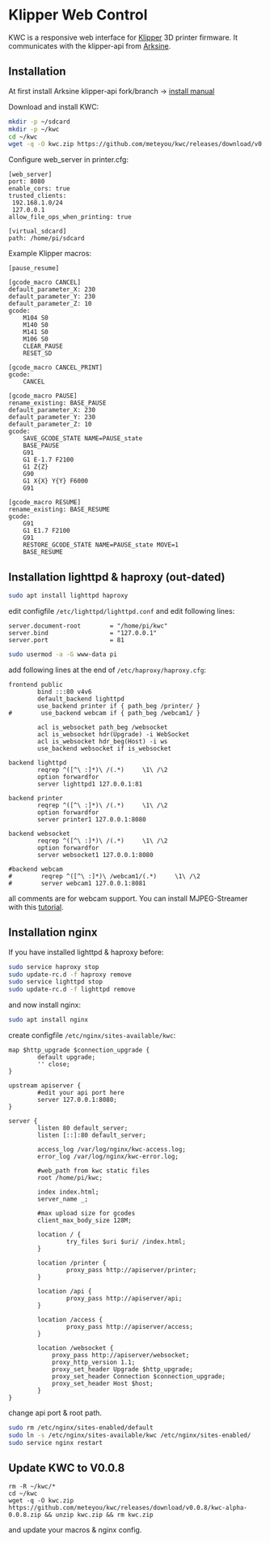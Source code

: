 # Klipper Web Control
KWC is a responsive web interface for [Klipper](https://github.com/KevinOConnor/klipper) 3D printer firmware. It communicates with the klipper-api from [Arksine](https://github.com/arksine). 

## Installation
At first install Arksine klipper-api fork/branch -> [install manual](https://github.com/Arksine/klipper/tree/work-web_server-20200131/klippy/extras/web_server)

Download and install KWC:
```bash
mkdir -p ~/sdcard
mkdir -p ~/kwc
cd ~/kwc
wget -q -O kwc.zip https://github.com/meteyou/kwc/releases/download/v0.0.8/kwc-alpha-0.0.8.zip && unzip kwc.zip && rm kwc.zip
```

Configure web_server in printer.cfg:
```
[web_server]
port: 8080
enable_cors: true
trusted_clients:
 192.168.1.0/24
 127.0.0.1
allow_file_ops_when_printing: true

[virtual_sdcard]
path: /home/pi/sdcard
```

Example Klipper macros:
```
[pause_resume]

[gcode_macro CANCEL]
default_parameter_X: 230
default_parameter_Y: 230
default_parameter_Z: 10
gcode:
    M104 S0
    M140 S0
    M141 S0
    M106 S0
    CLEAR_PAUSE
    RESET_SD

[gcode_macro CANCEL_PRINT]
gcode:
    CANCEL

[gcode_macro PAUSE]
rename_existing: BASE_PAUSE
default_parameter_X: 230
default_parameter_Y: 230
default_parameter_Z: 10
gcode:
    SAVE_GCODE_STATE NAME=PAUSE_state
    BASE_PAUSE
    G91
    G1 E-1.7 F2100
    G1 Z{Z}
    G90
    G1 X{X} Y{Y} F6000
    G91

[gcode_macro RESUME]
rename_existing: BASE_RESUME
gcode:
    G91
    G1 E1.7 F2100
    G91
    RESTORE_GCODE_STATE NAME=PAUSE_state MOVE=1
    BASE_RESUME
```

## Installation lighttpd & haproxy (out-dated)
```bash
sudo apt install lighttpd haproxy
```
edit configfile `/etc/lighttpd/lighttpd.conf` and edit following lines:
```
server.document-root        = "/home/pi/kwc"
server.bind                 = "127.0.0.1"
server.port                 = 81
```
 
```bash
sudo usermod -a -G www-data pi
```

add following lines at the end of `/etc/haproxy/haproxy.cfg`:
```
frontend public
        bind :::80 v4v6
        default_backend lighttpd
        use_backend printer if { path_beg /printer/ }
#        use_backend webcam if { path_beg /webcam1/ }

        acl is_websocket path_beg /websocket
        acl is_websocket hdr(Upgrade) -i WebSocket
        acl is_websocket hdr_beg(Host) -i ws
        use_backend websocket if is_websocket

backend lighttpd
        reqrep ^([^\ :]*)\ /(.*)     \1\ /\2
        option forwardfor
        server lighttpd1 127.0.0.1:81

backend printer
        reqrep ^([^\ :]*)\ /(.*)     \1\ /\2
        option forwardfor
        server printer1 127.0.0.1:8080

backend websocket
        reqrep ^([^\ :]*)\ /(.*)     \1\ /\2
        option forwardfor
        server websocket1 127.0.0.1:8080

#backend webcam
#        reqrep ^([^\ :]*)\ /webcam1/(.*)     \1\ /\2
#        server webcam1 127.0.0.1:8081
```

all comments are for webcam support. You can install MJPEG-Streamer with this [tutorial](https://github.com/cncjs/cncjs/wiki/Setup-Guide:-Raspberry-Pi-%7C-MJPEG-Streamer-Install-&-Setup-&-FFMpeg-Recording).

## Installation nginx

If you have installed lighttpd & haproxy before:
```bash
sudo service haproxy stop
sudo update-rc.d -f haproxy remove
sudo service lighttpd stop
sudo update-rc.d -f lighttpd remove
```

and now install nginx:
```bash
sudo apt install nginx
```
create configfile `/etc/nginx/sites-available/kwc`:
```
map $http_upgrade $connection_upgrade {
        default upgrade;
        '' close;
}

upstream apiserver {
        #edit your api port here
        server 127.0.0.1:8080;
}

server {
        listen 80 default_server;
        listen [::]:80 default_server;

        access_log /var/log/nginx/kwc-access.log;
        error_log /var/log/nginx/kwc-error.log;

        #web_path from kwc static files
        root /home/pi/kwc;

        index index.html;
        server_name _;

        #max upload size for gcodes
        client_max_body_size 128M;

        location / {
                try_files $uri $uri/ /index.html;
        }

        location /printer {
                proxy_pass http://apiserver/printer;
        }

        location /api {
                proxy_pass http://apiserver/api;
        }
        
        location /access {
                proxy_pass http://apiserver/access;
        }

        location /websocket {
            proxy_pass http://apiserver/websocket;
            proxy_http_version 1.1;
            proxy_set_header Upgrade $http_upgrade;
            proxy_set_header Connection $connection_upgrade;
            proxy_set_header Host $host;
        }
}
```

change api port & root path.

```bash
sudo rm /etc/nginx/sites-enabled/default
sudo ln -s /etc/nginx/sites-available/kwc /etc/nginx/sites-enabled/
sudo service nginx restart
```

## Update KWC to V0.0.8
```
rm -R ~/kwc/*
cd ~/kwc
wget -q -O kwc.zip https://github.com/meteyou/kwc/releases/download/v0.0.8/kwc-alpha-0.0.8.zip && unzip kwc.zip && rm kwc.zip
```
and update your macros & nginx config.
